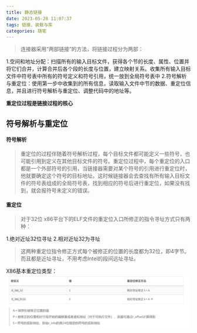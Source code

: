 ```yaml
---
title: 静态链接
date: 2023-05-28 11:07:37
tags: 链接、装载与库
categories: 随笔
---
```

>连接器采用“两部链接”的方法，将链接过程分为两部：

1.空间和地址分配：扫描所有的输入目标文件，获得各个节的长度、属性、位置并将它们合并，计算合并后各个段的长度与位置，建立映射关系。收集所有输入目标文件中符号表中所有的符号定义和符号引用，统一放到全局符号表中
2.符号解析与重定位：使用第一步中收集到的所有信息，读取输入文件中节的数据、重定位信息，并且进行符号解析与重定位、调整代码中的地址等。

**重定位过程是链接过程的核心**

## 符号解析与重定位
#### 符号解析
>重定位的过程伴随着符号解析过程，每个目标文件都可能定义一些符号，也可能引用到定义在其他目标文件的符号。重定位过程中，每个重定位的入口都是一个外部符号的引用，当链接器需要对某个符号的引用进行重定位时，他就要确定这个符号的目标地址。这时候链接器会去查找有所有输入目标文件的符号表组成的全局符号表，找到相应的符号后进行重定位，如果没有找到，就会报符号未定义的错误。

#### 重定位
>对于32位 x86平台下的ELF文件的重定位入口所修正的指令寻址方式只有两种：

1.绝对近址32位寻址
2.相对近址32为寻址
>这两种重定位指令修正方式每个被修正的位置的长度都为32位，即4字节。而且都是近址寻址，不用考虑Intel的段间远址寻址。

X86基本重定位类型：
![QQ截图20221203153333.png](images/静态链接/1.jpg)
